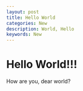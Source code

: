 ```yaml
---
layout: post
title: Hello World
categories: New
description: World, Hello
keywords: New
---
```


# Hello World!!!

How are you, dear world?
